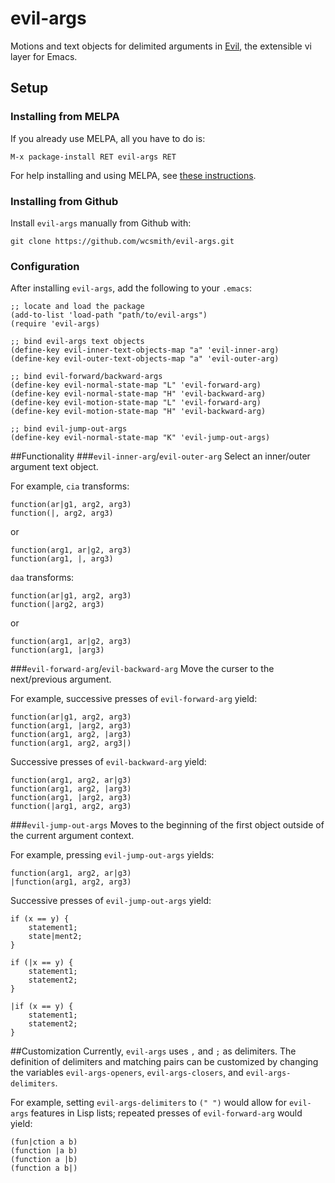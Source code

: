 # evil-args
Motions and text objects for delimited arguments in
[Evil](https://gitorious.org/evil/), the extensible vi layer for Emacs.

## Setup
### Installing from MELPA
If you already use MELPA, all you have to do is:

    M-x package-install RET evil-args RET

For help installing and using MELPA, see [these instructions](
melpa.milkbox.net/#/getting-started).

### Installing from Github
Install `evil-args` manually from Github with:

    git clone https://github.com/wcsmith/evil-args.git
    
### Configuration
After installing `evil-args`, add the following to your `.emacs`:

    ;; locate and load the package
    (add-to-list 'load-path "path/to/evil-args")
    (require 'evil-args)

    ;; bind evil-args text objects
    (define-key evil-inner-text-objects-map "a" 'evil-inner-arg)
    (define-key evil-outer-text-objects-map "a" 'evil-outer-arg)

    ;; bind evil-forward/backward-args
    (define-key evil-normal-state-map "L" 'evil-forward-arg)
    (define-key evil-normal-state-map "H" 'evil-backward-arg)
    (define-key evil-motion-state-map "L" 'evil-forward-arg)
    (define-key evil-motion-state-map "H" 'evil-backward-arg)

    ;; bind evil-jump-out-args
    (define-key evil-normal-state-map "K" 'evil-jump-out-args)

##Functionality
###`evil-inner-arg`/`evil-outer-arg`
Select an inner/outer argument text object.

For example, `cia` transforms:

    function(ar|g1, arg2, arg3)
    function(|, arg2, arg3)

or

    function(arg1, ar|g2, arg3)
    function(arg1, |, arg3)

`daa` transforms:

    function(ar|g1, arg2, arg3)
    function(|arg2, arg3)

or

    function(arg1, ar|g2, arg3)
    function(arg1, |arg3)

###`evil-forward-arg`/`evil-backward-arg`
Move the curser to the next/previous argument.

For example, successive presses of `evil-forward-arg` yield:

    function(ar|g1, arg2, arg3)
    function(arg1, |arg2, arg3)
    function(arg1, arg2, |arg3)
    function(arg1, arg2, arg3|)

Successive presses of `evil-backward-arg` yield:

    function(arg1, arg2, ar|g3)
    function(arg1, arg2, |arg3)
    function(arg1, |arg2, arg3)
    function(|arg1, arg2, arg3)

###`evil-jump-out-args`
Moves to the beginning of the first object outside of the current argument
context.

For example, pressing `evil-jump-out-args` yields:

    function(arg1, arg2, ar|g3)
    |function(arg1, arg2, arg3)

Successive presses of `evil-jump-out-args` yield:

    if (x == y) {
        statement1;
        state|ment2;
    }

    if (|x == y) {
        statement1;
        statement2;
    }

    |if (x == y) {
        statement1;
        statement2;
    }
    
##Customization
Currently, `evil-args` uses `,` and `;` as delimiters. The definition of
delimiters and matching pairs can be customized by changing the variables
`evil-args-openers`, `evil-args-closers`, and `evil-args-delimiters`.

For example, setting `evil-args-delimiters` to `(" ")` would allow for
`evil-args` features in Lisp lists; repeated presses of `evil-forward-arg`
would yield:

    (fun|ction a b)
    (function |a b)
    (function a |b)
    (function a b|)
